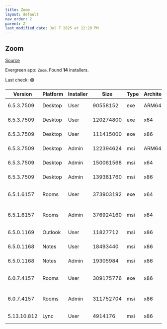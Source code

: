 ```yaml
---
title: Zoom
layout: default
nav_order: 2
parent: Z
last_modified_date: Jul 7 2025 at 12:20 PM
---
```


## Zoom

[Source](https://zoom.us/download)

Evergreen app: `Zoom`. Found **14** installers.

Last check: 🟢

| Version     | Platform | Installer | Size      | Type | Architecture | URI                                                                                                                                          |
| ----------- | -------- | --------- | --------- | ---- | ------------ | -------------------------------------------------------------------------------------------------------------------------------------------- |
| 6.5.3.7509  | Desktop  | User      | 90558152  | exe  | ARM64        | [https://cdn.zoom.us/prod/6.5.3.7509/arm64/ZoomInstallerFull.exe](https://cdn.zoom.us/prod/6.5.3.7509/arm64/ZoomInstallerFull.exe)           |
| 6.5.3.7509  | Desktop  | User      | 120274800 | exe  | x64          | [https://cdn.zoom.us/prod/6.5.3.7509/x64/ZoomInstallerFull.exe](https://cdn.zoom.us/prod/6.5.3.7509/x64/ZoomInstallerFull.exe)               |
| 6.5.3.7509  | Desktop  | User      | 111415000 | exe  | x86          | [https://cdn.zoom.us/prod/6.5.3.7509/ZoomInstallerFull.exe](https://cdn.zoom.us/prod/6.5.3.7509/ZoomInstallerFull.exe)                       |
| 6.5.3.7509  | Desktop  | Admin     | 122394624 | msi  | ARM64        | [https://cdn.zoom.us/prod/6.5.3.7509/arm64/ZoomInstallerFull.msi](https://cdn.zoom.us/prod/6.5.3.7509/arm64/ZoomInstallerFull.msi)           |
| 6.5.3.7509  | Desktop  | Admin     | 150061568 | msi  | x64          | [https://cdn.zoom.us/prod/6.5.3.7509/x64/ZoomInstallerFull.msi](https://cdn.zoom.us/prod/6.5.3.7509/x64/ZoomInstallerFull.msi)               |
| 6.5.3.7509  | Desktop  | Admin     | 139381760 | msi  | x86          | [https://cdn.zoom.us/prod/6.5.3.7509/ZoomInstallerFull.msi](https://cdn.zoom.us/prod/6.5.3.7509/ZoomInstallerFull.msi)                       |
| 6.5.1.6157  | Rooms    | User      | 373903192 | exe  | x64          | [https://cdn.zoom.us/prod/6.5.1.6157/x64/zoomrooms-6.5.1.6157-x64.exe](https://cdn.zoom.us/prod/6.5.1.6157/x64/zoomrooms-6.5.1.6157-x64.exe) |
| 6.5.1.6157  | Rooms    | Admin     | 376924160 | msi  | x64          | [https://cdn.zoom.us/prod/6.5.1.6157/x64/zoomrooms-6.5.1.6157-x64.msi](https://cdn.zoom.us/prod/6.5.1.6157/x64/zoomrooms-6.5.1.6157-x64.msi) |
| 6.5.0.1169  | Outlook  | User      | 11827712  | msi  | x86          | [https://cdn.zoom.us/prod/6.5.0.1169/ZoomOutlookPluginSetup.msi](https://cdn.zoom.us/prod/6.5.0.1169/ZoomOutlookPluginSetup.msi)             |
| 6.5.0.1168  | Notes    | User      | 18493440  | msi  | x86          | [https://cdn.zoom.us/prod/6.5.0.1168/ZoomNotesPluginSetup.msi](https://cdn.zoom.us/prod/6.5.0.1168/ZoomNotesPluginSetup.msi)                 |
| 6.5.0.1168  | Notes    | Admin     | 19305984  | msi  | x86          | [https://cdn.zoom.us/prod/6.5.0.1168/ZoomNotesPluginAdminTool.msi](https://cdn.zoom.us/prod/6.5.0.1168/ZoomNotesPluginAdminTool.msi)         |
| 6.0.7.4157  | Rooms    | User      | 309175776 | exe  | x86          | [https://cdn.zoom.us/prod/6.0.7.4157/zoomrooms-6.0.7.4157-x86.exe](https://cdn.zoom.us/prod/6.0.7.4157/zoomrooms-6.0.7.4157-x86.exe)         |
| 6.0.7.4157  | Rooms    | Admin     | 311752704 | msi  | x86          | [https://cdn.zoom.us/prod/6.0.7.4157/zoomrooms-6.0.7.4157-x86.msi](https://cdn.zoom.us/prod/6.0.7.4157/zoomrooms-6.0.7.4157-x86.msi)         |
| 5.13.10.812 | Lync     | User      | 4914176   | msi  | x86          | [https://cdn.zoom.us/prod/5.13.10.812/ZoomLyncPluginSetup.msi](https://cdn.zoom.us/prod/5.13.10.812/ZoomLyncPluginSetup.msi)                 |
